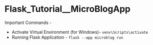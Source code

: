 # Flask_Tutorial\_\_MicroBlogApp

Important Commands -

- Activate Virtual Environment (for Windows)- `venv\Scripts\activate`
- Running Flask Application - `flask --app microblog run`

